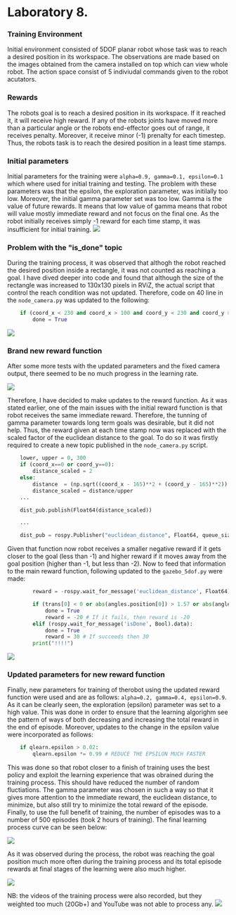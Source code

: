 # Laboratory 8.

### Training Environment

Initial environment consisted of 5DOF planar robot whose task was to reach a desired position in its workspace. The observations are made based on the images obtained from the camera installed on top which can view whole robot. The action space consist of 5 indiviudal commands given to the robot acutators. 

### Rewards
The robots goal is to reach a desired position in its workspace. If it reached it, it will receive high reward. If any of the robots joints have moved more than a particular angle or the robots end-effector goes out of range, it receives penalty. Moreover, it receive minor (-1) prenalty for each timestep. Thus, the robots task is to reach the desired position in a least time stamps.

### Initial parameters
Initial parameters for the training were `alpha=0.9, gamma=0.1, epsilon=0.1` which where used for initial training and testing. The problem with these parameters was that the epsilon, the exploration parameter, was initilally too low. Moreover, the initial gamma parameter set was too low. Gamma is the value of future rewards. It means that low value of gamma means that robot will value mostly immediate reward and not focus on the final one. As the robot initially receives simply -1 reward for each time stamp, it was insufficient for initial training. 
![](./images/00-39-23.png)


### Problem with the "is_done" topic
During the training process, it was observed that althogh the robot reached the desired position inside a rectangle, it was not counted as reaching a goal. I have dived deeper into code and found that although the size of the rectangle was increased to 130x130 pixels in RViZ, the actual script that control the reach condition was not updated. Therefore, code on 40 line in the `node_camera.py` was updated to the following:

```python
    if (coord_x < 230 and coord_x > 100 and coord_y < 230 and coord_y > 100):
        done = True
```
![](./images/15-48-25.png)


### Brand new reward function
After some more tests with the updated parameters and the fixed camera output, there seemed to be no much progress in the learning rate. 

![](./images/17-39-56.png)

Therefore, I have decided to make updates to the reward function. As it was stated earlier, one of the main issues with the initial reward function is that robot receives the same immediate reward. Therefore, the tunning of gamma parameter towards long term goals was desirable, but it did not help. Thus, the reward given at each time stamp now was replaced with the scaled factor of the euclidean distance to the goal. To do so it was firstly required to create a new topic published in the `node_camera.py` script.

```python
    lower, upper = 0, 300
    if (coord_x==0 or coord_y==0):
        distance_scaled = 2
    else:
        distance  = (np.sqrt((coord_x - 165)**2 + (coord_y - 165)**2))
        distance_scaled = distance/upper
    ...

    dist_pub.publish(Float64(distance_scaled))

    ...

    dist_pub = rospy.Publisher("euclidean_distance", Float64, queue_size=100)

```

Given that function now robot receives a smaller negative reward if it gets closer to the goal (less than -1) and higher reward if it moves away from the goal position (higher than -1, but less than -2). Now to feed that information to the main reward function, following updated to the `gazebo_5dof.py` were made:


```python
		reward = -rospy.wait_for_message('euclidean_distance', Float64).data

		if (trans[0] < 0 or abs(angles.position[0]) > 1.57 or abs(angles.position[1]) > 1.57 or abs(angles.position[2]) > 1.57 or abs(angles.position[3]) > 1.57 or abs(angles.position[4]) > 1.57):
			done = True
			reward = -20 # If it fails, then reward is -20
		elif (rospy.wait_for_message('isDone', Bool).data):
			done = True
			reward = 30 # If succeeds then 30
		print("!!!!")
```

![](./images/21-45-15.png)


### Updated parameters for new reward function
Finally, new parameters for training of therobot using the updated reward function were used and are as follows:
`alpha=0.2, gamma=0.4, epsilon=0.9`. As it can be clearly seen, the exploration (epsilon) parameter was set to a high value. This was done in order to ensure that the learning algorighm see the pattern of ways of both decreasing and increasing the total reward in the end of episode. Moreover, updates to the change in the epsilon value were incorporated as follows:

```python
    if qlearn.epsilon > 0.02:
        qlearn.epsilon *= 0.99 # REDUCE THE EPSILON MUCH FASTER
```

This was done so that robot closer to a finish of training uses the best policy and exploit the learning experience that was obrained during the training process. This should have reduced the number of random fluctiations. The gamma parameter was chosen in such a way so that it gives more attention to the immediate reward, the euclidean distance, to minimize, but also still try to minimize the total reward of the episode. Finally, to use the full benefit of training, the number of episodes was to a number of 500 episodes (took 2 hours of training). The final learning process curve can be seen below:

![](./images/last-01-59-41.png)

As it was observed during the process, the robot was reaching the goal position much more often during the training process and its total episode rewards at final stages of the learning were also much higher.

![](./images/goal.png)


NB: the videos of the training process were also recorded, but they weighted too much (20Gb+) and YouTube was not able to process any.
![](./images/videos.png)